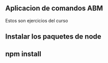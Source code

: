 ## Aplicacion de comandos ABM

Estos son ejercicios del curso

Instalar los paquetes de node
---
npm install
---
